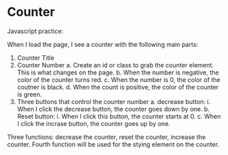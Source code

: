 # Counter
Javascript practice: 


When I load the page, I see a counter with the following main parts: 
1. Counter Title
2. Counter Number
   a. Create an id or class to grab the counter element. This is what changes on the page. 
   b. When the number is negative, the color of the counter turns red. 
   c. When the number is 0, the color of the coutner is black. 
   d. When the count is positive, the color of the counter is green. 
3. Three buttons that control the counter number
   a. decrease button:
   i. When I click the decrease button, the counter goes down by one.
   b. Reset button: 
   i. When I click this button, the counter starts at 0.
   c. When I click the incrase button, the counter goes up by one. 

Three functions: decrease the counter, reset the counter, increase the counter. 
Fourth function will be used for the stying element on the counter. 